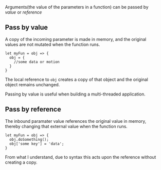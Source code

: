 Arguments(the value of the parameters in a function)
can be passed by *value* or *reference*

## Pass by value

A copy of the incoming parameter is made in memory, and the original values are not mutated when the function runs.

```
let myFun = obj => {
  obj = {
    //some data or motion
  }
}
```
The local reference to `obj` creates a copy of that object and the original object remains unchanged.

Passing by value is useful when building a multi-threaded application.

## Pass by reference

The inbound paramater value references the original value in memory, thereby changing that external value when the function runs.

```
let myFun = obj => {
  obj.doSomething();
  obj['some key'] = 'data';
}
```
From what I understand, due to syntax this acts upon the reference without creating a copy. 